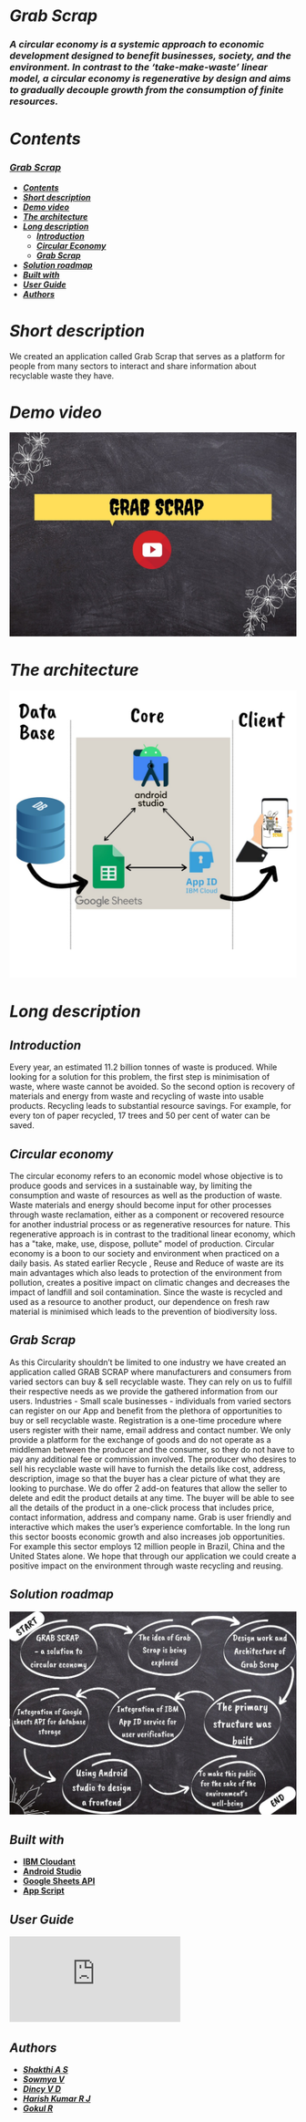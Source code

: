 # _*Grab Scrap*_

### _A circular economy is a systemic approach to economic development designed to benefit businesses, society, and the environment. In contrast to the ‘take-make-waste’ linear model, a circular economy is regenerative by design and aims to gradually decouple growth from the consumption of finite resources._

# _Contents_

###  [**_Grab Scrap_**](#grab-scrap)
  - [**_Contents_**](#contents)
  - [**_Short description_**](#short-description)
  - [**_Demo video_**](#demo-video)
  - [**_The architecture_**](#the-architecture)
  - [**_Long description_**](#long-description)
    - [**_Introduction_**](#introduction)
    - [**_Circular Economy_**](#circular-economy)
    - [**_Grab Scrap_**](#grabs-crap)
  - [**_Solution roadmap_**](#solution-roadmap)
  - [**_Built with_**](#built-with)
  - [**_User Guide_**](#user-guide)
  - [**_Authors_**](#authors)

# _Short description_

We created an application called Grab Scrap that serves as a platform for people from many sectors to interact and share information about recyclable waste they have. 


# _Demo video_

[![GrabScrap](https://raw.githubusercontent.com/CodeFellas2021/GrabScrap/main/Grab_Scrap.jpg)](https://youtu.be/UBKk2hDUxcg-o "GRAB SCRAP")

# _The architecture_

![The architecture](https://raw.githubusercontent.com/CodeFellas2021/GrabScrap/main/Architecture.jpeg)


# _Long description_

## _Introduction_
Every year, an estimated 11.2 billion tonnes of waste is produced. While looking for a solution for this problem, the first step is minimisation of waste, where waste cannot be avoided. So the second option is recovery of materials and energy from waste and recycling of waste into usable products. Recycling leads to substantial resource savings. For example, for every ton of paper recycled, 17 trees and 50 per cent of water can be saved. 

## _Circular economy_
The circular economy refers to an economic model whose objective is to produce goods and services in a sustainable way, by limiting the consumption and waste of resources as well as the production of waste.
Waste materials and energy should become input for other processes through waste reclamation, either as a component or recovered resource for another industrial process or as regenerative resources for nature. This regenerative approach is in contrast to the traditional linear economy, which has a "take, make, use, dispose, pollute" model of production. Circular economy is a boon to our society and environment when practiced on a daily basis. As stated earlier Recycle , Reuse and Reduce of waste are its main advantages which also leads to protection of the environment from pollution, creates a positive impact on climatic changes and decreases the impact of landfill and soil contamination. Since the waste is recycled and used as a resource to another product, our dependence on fresh raw material is minimised which leads to the prevention of biodiversity loss.

## _Grab Scrap_
As this Circularity shouldn’t be limited to one industry we have created an application called GRAB SCRAP where manufacturers and consumers from varied sectors can buy & sell  recyclable waste. They can rely on us to fulfill their respective needs as we provide the gathered information from our users. Industries - Small scale businesses - individuals from varied sectors can register on our App and benefit from the plethora of opportunities to buy or sell recyclable waste. Registration is a one-time procedure where users register with their name, email address and contact number. We only provide a platform for the exchange of goods and do not operate as a middleman between the producer and the consumer, so they do not have to pay any additional fee or commission involved. The producer who desires to sell his recyclable waste will have to furnish the details like cost, address, description, image so that the buyer has a clear picture of what they  are looking to purchase. We do offer 2 add-on features that allow the seller to delete and edit the product details at any time. The buyer will be able to see all the details of the product in a one-click process that includes price, contact information, address and company name. Grab is user friendly and interactive which makes the user’s experience comfortable. In the long run this sector boosts economic growth and also increases job opportunities. For example this sector employs 12 million people in Brazil, China and the United States alone. We hope that through our application we could create a positive impact on the environment through waste recycling and reusing. 



## _Solution roadmap_

![Roadmap](https://raw.githubusercontent.com/CodeFellas2021/GrabScrap/main/Solution%20Roadmap.jpeg)

## _Built with_

- [**IBM Cloudant**](https://cloud.ibm.com/docs/appid) 
- [**Android Studio**](https://developer.android.com/docs) 
- [**Google Sheets API**](https://developers.google.com/sheets/api/quickstart/apps-script) 
- [**App Script**](https://developers.google.com/apps-script/reference/document) 

## _User Guide_

![User_Guide](https://github.com/CodeFellas2021/GrabScrap/blob/main/User%20Guide.pdf)

## _Authors_

- [**_Shakthi A S_**](https://github.com/shakthi-26)
- [**_Sowmya V_**](https://github.com/vsowmyasv)
- [**_Dincy V D_**](https://github.com/Dincy89)
- [**_Harish Kumar R J_**](https://github.com/anonymous-me236)
- [**_Gokul R_**](https://github.com/gokul2507)
